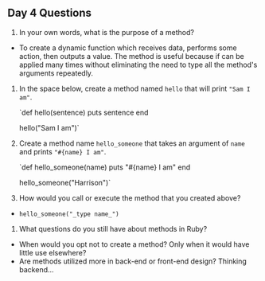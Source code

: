 ## Day 4 Questions

1. In your own words, what is the purpose of a method?

  - To create a dynamic function which receives data, performs some action, then outputs a value. The method is useful because if can be applied many times without eliminating the need to type all the method's arguments repeatedly.  

1. In the space below, create a method named `hello` that will print `"Sam I am"`.

    `def hello(sentence)
      puts sentence
    end

    hello("Sam I am")`

1. Create a method name `hello_someone` that takes an argument of `name` and prints `"#{name} I am"`.

    `def hello_someone(name)
      puts "#{name} I am"
    end

    hello_someone("Harrison")`

1. How would you call or execute the method that you created above?

  - `hello_someone("_type name_")`

1. What questions do you still have about methods in Ruby?

  - When would you opt not to create a method? Only when it would have little use elsewhere?
  - Are methods utilized more in back-end or front-end design? Thinking backend...
